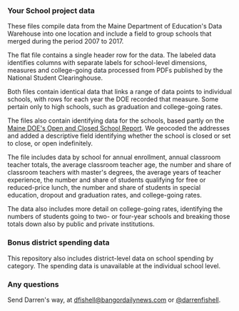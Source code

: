 ### Your School project data

These files compile data from the Maine Department of Education's Data Warehouse into one location and include a field to group schools that merged during the period 2007 to 2017. 

The flat file contains a single header row for the data. The labeled data identifies columns with separate labels for school-level dimensions, measures and college-going data processed from PDFs published by the National Student Clearinghouse. 

Both files contain identical data that links a range of data points to individual schools, with rows for each year the DOE recorded that measure. Some pertain only to high schools, such as graduation and college-going rates. 

The files also contain identifying data for the schools, based partly on the [Maine DOE's Open and Closed School Report](https://neo.maine.gov/DOE/neo/Supersearch/ContactSearch/SearchByOpenAndClosedSchools). We geocoded the addresses and added a descriptive field identifying whether the school is closed or set to close, or open indefinitely. 

The file includes data by school for annual enrollment, annual classroom teacher totals, the average classroom teacher age, the number and share of classroom teachers with master's degrees, the average years of teacher experience, the number and share of students qualifying for free or reduced-price lunch, the number and share of students in special education, dropout and graduation rates, and college-going rates. 

The data also includes more detail on college-going rates, identifying the numbers of students going to two- or four-year schools and breaking those totals down also by public and private institutions. 

### Bonus district spending data

This repository also includes district-level data on school spending by category. The spending data is unavailable at the individual school level. 

### Any questions

Send Darren's way, at [dfishell@bangordailynews.com](mailto:dfishell@bangordailynews.com) or [@darrenfishell](twitter.com/darrenfishell). 